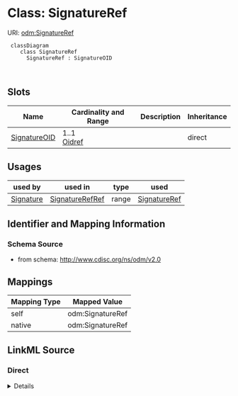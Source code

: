 # Class: SignatureRef



URI: [odm:SignatureRef](http://www.cdisc.org/ns/odm/v2.0/SignatureRef)



```mermaid
 classDiagram
    class SignatureRef
      SignatureRef : SignatureOID
        
      
```




<!-- no inheritance hierarchy -->


## Slots

| Name | Cardinality and Range | Description | Inheritance |
| ---  | --- | --- | --- |
| [SignatureOID](SignatureOID.md) | 1..1 <br/> [Oidref](Oidref.md) |  | direct |





## Usages

| used by | used in | type | used |
| ---  | --- | --- | --- |
| [Signature](Signature.md) | [SignatureRefRef](SignatureRefRef.md) | range | [SignatureRef](SignatureRef.md) |






## Identifier and Mapping Information







### Schema Source


* from schema: http://www.cdisc.org/ns/odm/v2.0





## Mappings

| Mapping Type | Mapped Value |
| ---  | ---  |
| self | odm:SignatureRef |
| native | odm:SignatureRef |





## LinkML Source

<!-- TODO: investigate https://stackoverflow.com/questions/37606292/how-to-create-tabbed-code-blocks-in-mkdocs-or-sphinx -->

### Direct

<details>
```yaml
name: SignatureRef
from_schema: http://www.cdisc.org/ns/odm/v2.0
slots:
- SignatureOID
slot_usage:
  SignatureOID:
    name: SignatureOID
    domain_of:
    - SignatureRef
    range: oidref
    required: true
class_uri: odm:SignatureRef

```
</details>

### Induced

<details>
```yaml
name: SignatureRef
from_schema: http://www.cdisc.org/ns/odm/v2.0
slot_usage:
  SignatureOID:
    name: SignatureOID
    domain_of:
    - SignatureRef
    range: oidref
    required: true
attributes:
  SignatureOID:
    name: SignatureOID
    from_schema: http://www.cdisc.org/ns/odm/v2.0
    rank: 1000
    alias: SignatureOID
    owner: SignatureRef
    domain_of:
    - SignatureRef
    range: oidref
    required: true
class_uri: odm:SignatureRef

```
</details>